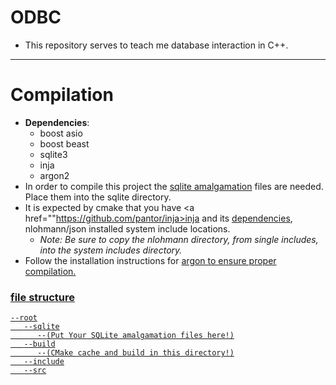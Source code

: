 # ODBC
- This repository serves to teach me database interaction in C++.
---
# Compilation
- **Dependencies**:
    - boost asio
    - boost beast
    - sqlite3 
    - inja
    - argon2
- In order to compile this project the <a href="https://www.sqlite.org/download.html">sqlite amalgamation</a> files are needed. Place them into the sqlite directory.
- It is expected by cmake that you have <a href=""https://github.com/pantor/inja>inja</a> and its <a href="https://github.com/nlohmann/json/releases">dependencies</a>, nlohmann/json installed system include locations.
    - *Note: Be sure to copy the nlohmann directory, from single includes, into the system includes directory.*
- Follow the installation instructions for <a href="https://github.com/P-H-C/phc-winner-argon2">argon</argon> to ensure proper compilation.
### file structure
```
--root
   --sqlite
      --(Put Your SQLite amalgamation files here!)
   --build
      --(CMake cache and build in this directory!)
   --include
   --src
```
